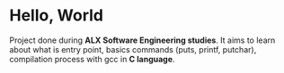 # Hello, World

Project done during **ALX Software Engineering studies**. It aims to learn about what is entry point, basics commands (puts, printf, putchar), compilation process with gcc in **C language**.
